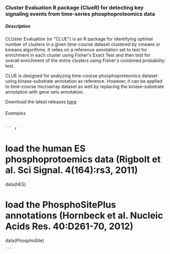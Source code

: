 ### Cluster Evaluation R package (ClueR) for detecting key signaling events from time-series phosphoproteomics data

##### Description
CLUster Evaluation (or "CLUE") is an R package for identifying optimal number of clusters in a given time-course dataset clustered by cmeans or kmeans algorithms. It relies on a reference annotation set to test for enrichment in
each cluster using Fisher's Exact Test and then test for overall enrichment of the entire clusters using Fisher's
combined probability test.

CLUE is designed for analyzing time-course phosphoproteomics dataset using kinase-substrate annotation as reference. However, it can be applied to time-course microarray dataset as well by replacing the kinase-substrate annotation with gene sets annotation.

Download the latest releases [here](https://github.com/PengyiYang/ClueR/releases)

###### Examples

    ``` r
# load the human ES phosphoprotoemics data (Rigbolt et al. Sci Signal. 4(164):rs3, 2011)
data(hES)
# load the PhosphoSitePlus annotations (Hornbeck et al. Nucleic Acids Res. 40:D261-70, 2012)
data(PhosphoSite)

    ```
    
